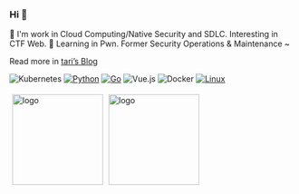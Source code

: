 ### Hi 👋

🔭 I'm work in Cloud Computing/Native Security and SDLC. Interesting in CTF Web. 🌱 Learning in Pwn. Former Security Operations & Maintenance ~

Read more in [tari’s Blog](https://tari.moe)

![Kubernetes](https://img.shields.io/badge/kubernetes-%23326ce5.svg?style=for-the-badge&logo=kubernetes&logoColor=white)
[![Python](https://img.shields.io/badge/-Python-3776AB?style=for-the-badge&logo=python&logoColor=ffffff)](https://www.python.org/)
[![Go](https://img.shields.io/badge/-Golang-2496ED?style=for-the-badge&logo=Go&logoColor=ffffff)](https://go.dev/)
![Vue.js](https://img.shields.io/badge/-Vue.js-4FC08D?style=for-the-badge&logo=Vue.js&logoColor=ffffff)
![Docker](https://img.shields.io/badge/Docker-2496ED?style=for-the-badge&logo=docker&logoColor=ffffff)
[![Linux](https://img.shields.io/badge/-Linux-333333?style=for-the-badge&logo=linux&logoColor=white)](https://www.linuxfoundation.org/)

<img src="https://github-readme-stats.vercel.app/api?username=tarimoe&show_icons=true&count_private=true" alt="logo" height="160" align="left" style="margin: 5px; margin-bottom: 20px;" />

<img src="https://github-readme-stats.vercel.app/api/top-langs/?username=tarimoe&layout=compact&hide=html,css,javascript&count_private=true" alt="logo" height="160" align="left" style="margin: 5px; margin-bottom: 20px;">

<!--
**tarimoe/tarimoe** is a ✨ _special_ ✨ repository because its `README.md` (this file) appears on your GitHub profile.

Here are some ideas to get you started:

- 🔭 I’m currently working on ...
-  I’m currently learning ...
- 👯 I’m looking to collaborate on ...
- 🤔 I’m looking for help with ...
- 💬 Ask me about ...
- 📫 How to reach me: ...
- 😄 Pronouns: ...
- ⚡ Fun fact: ...
-->

